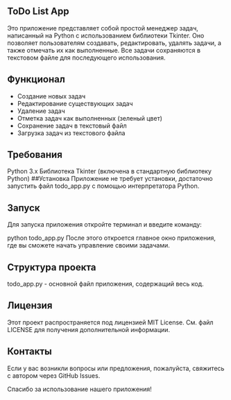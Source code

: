 ## ToDo List App
Это приложение представляет собой простой менеджер задач, написанный на Python с использованием библиотеки Tkinter. Оно позволяет пользователям создавать, редактировать, удалять задачи, а также отмечать их как выполненные. Все задачи сохраняются в текстовом файле для последующего использования.

## Функционал
- Создание новых задач
- Редактирование существующих задач
- Удаление задач
- Отметка задач как выполненных (зеленый цвет)
- Сохранение задач в текстовый файл
- Загрузка задач из текстового файла
## Требования
Python 3.x
Библиотека Tkinter (включена в стандартную библиотеку Python)
##Установка
Приложение не требует установки, достаточно запустить файл todo_app.py с помощью интерпретатора Python.

## Запуск
Для запуска приложения откройте терминал и введите команду:


python todo_app.py
После этого откроется главное окно приложения, где вы сможете начать управление своими задачами.

## Структура проекта
todo_app.py - основной файл приложения, содержащий весь код.
## Лицензия
Этот проект распространяется под лицензией MIT License. См. файл LICENSE для получения дополнительной информации.

## Контакты
Если у вас возникли вопросы или предложения, пожалуйста, свяжитесь с автором через GitHub Issues.

Спасибо за использование нашего приложения!
